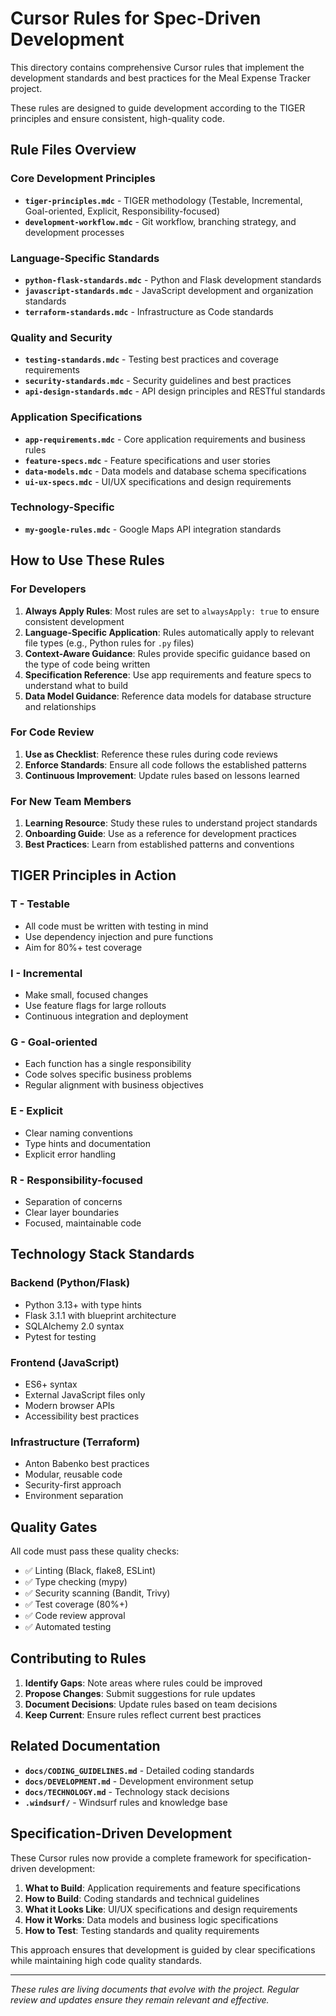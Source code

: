 # Cursor Rules for Spec-Driven Development

This directory contains comprehensive Cursor rules that implement the development standards and best practices for the Meal Expense Tracker project.

These rules are designed to guide development according to the TIGER principles and ensure consistent, high-quality code.

## Rule Files Overview

### Core Development Principles

- **`tiger-principles.mdc`** - TIGER methodology (Testable, Incremental, Goal-oriented, Explicit, Responsibility-focused)
- **`development-workflow.mdc`** - Git workflow, branching strategy, and development processes

### Language-Specific Standards

- **`python-flask-standards.mdc`** - Python and Flask development standards
- **`javascript-standards.mdc`** - JavaScript development and organization standards
- **`terraform-standards.mdc`** - Infrastructure as Code standards

### Quality and Security

- **`testing-standards.mdc`** - Testing best practices and coverage requirements
- **`security-standards.mdc`** - Security guidelines and best practices
- **`api-design-standards.mdc`** - API design principles and RESTful standards

### Application Specifications

- **`app-requirements.mdc`** - Core application requirements and business rules
- **`feature-specs.mdc`** - Feature specifications and user stories
- **`data-models.mdc`** - Data models and database schema specifications
- **`ui-ux-specs.mdc`** - UI/UX specifications and design requirements

### Technology-Specific

- **`my-google-rules.mdc`** - Google Maps API integration standards

## How to Use These Rules

### For Developers

1. **Always Apply Rules**: Most rules are set to `alwaysApply: true` to ensure consistent development
2. **Language-Specific Application**: Rules automatically apply to relevant file types (e.g., Python rules for `.py` files)
3. **Context-Aware Guidance**: Rules provide specific guidance based on the type of code being written
4. **Specification Reference**: Use app requirements and feature specs to understand what to build
5. **Data Model Guidance**: Reference data models for database structure and relationships

### For Code Review

1. **Use as Checklist**: Reference these rules during code reviews
2. **Enforce Standards**: Ensure all code follows the established patterns
3. **Continuous Improvement**: Update rules based on lessons learned

### For New Team Members

1. **Learning Resource**: Study these rules to understand project standards
2. **Onboarding Guide**: Use as a reference for development practices
3. **Best Practices**: Learn from established patterns and conventions

## TIGER Principles in Action

### T - Testable

- All code must be written with testing in mind
- Use dependency injection and pure functions
- Aim for 80%+ test coverage

### I - Incremental

- Make small, focused changes
- Use feature flags for large rollouts
- Continuous integration and deployment

### G - Goal-oriented

- Each function has a single responsibility
- Code solves specific business problems
- Regular alignment with business objectives

### E - Explicit

- Clear naming conventions
- Type hints and documentation
- Explicit error handling

### R - Responsibility-focused

- Separation of concerns
- Clear layer boundaries
- Focused, maintainable code

## Technology Stack Standards

### Backend (Python/Flask)

- Python 3.13+ with type hints
- Flask 3.1.1 with blueprint architecture
- SQLAlchemy 2.0 syntax
- Pytest for testing

### Frontend (JavaScript)

- ES6+ syntax
- External JavaScript files only
- Modern browser APIs
- Accessibility best practices

### Infrastructure (Terraform)

- Anton Babenko best practices
- Modular, reusable code
- Security-first approach
- Environment separation

## Quality Gates

All code must pass these quality checks:

- ✅ Linting (Black, flake8, ESLint)
- ✅ Type checking (mypy)
- ✅ Security scanning (Bandit, Trivy)
- ✅ Test coverage (80%+)
- ✅ Code review approval
- ✅ Automated testing

## Contributing to Rules

1. **Identify Gaps**: Note areas where rules could be improved
2. **Propose Changes**: Submit suggestions for rule updates
3. **Document Decisions**: Update rules based on team decisions
4. **Keep Current**: Ensure rules reflect current best practices

## Related Documentation

- **`docs/CODING_GUIDELINES.md`** - Detailed coding standards
- **`docs/DEVELOPMENT.md`** - Development environment setup
- **`docs/TECHNOLOGY.md`** - Technology stack decisions
- **`.windsurf/`** - Windsurf rules and knowledge base

## Specification-Driven Development

These Cursor rules now provide a complete framework for specification-driven development:

1. **What to Build**: Application requirements and feature specifications
2. **How to Build**: Coding standards and technical guidelines
3. **What it Looks Like**: UI/UX specifications and design requirements
4. **How it Works**: Data models and business logic specifications
5. **How to Test**: Testing standards and quality requirements

This approach ensures that development is guided by clear specifications while maintaining high code quality standards.

---

_These rules are living documents that evolve with the project. Regular review and updates ensure they remain relevant and effective._
